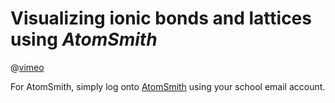 # Visualizing ionic bonds and lattices using *AtomSmith*

<Subsubtopic id='4.1.Aims3' type='Aims' content='Aim 7: Computer simulation could be used to observe crystal lattice structures.' />

@[vimeo](392656771)

For AtomSmith, simply log onto [AtomSmith](www.atomsmith.co) using your school email account.